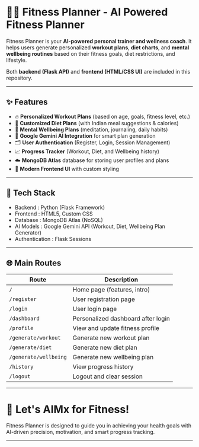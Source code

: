 # 🏋️‍♂️ Fitness Planner - AI Powered Fitness Planner

Fitness Planner is your **AI-powered personal trainer and wellness coach**. It helps users generate personalized **workout plans**, **diet charts**, and **mental wellbeing routines** based on their fitness goals, diet restrictions, and lifestyle.

Both **backend (Flask API)** and **frontend (HTML/CSS UI)** are included in this repository.

---

## ✨ Features

- 🔥 **Personalized Workout Plans** (based on age, goals, fitness level, etc.)
- 🥗 **Customized Diet Plans** (with Indian meal suggestions & calories)
- 🧠 **Mental Wellbeing Plans** (meditation, journaling, daily habits)
- 🤖 **Google Gemini AI Integration** for smart plan generation
- 🗂 **User Authentication** (Register, Login, Session Management)
- 📈 **Progress Tracker** (Workout, Diet, and Wellbeing history)
- ☁️ **MongoDB Atlas** database for storing user profiles and plans
- 🎨 **Modern Frontend UI** with custom styling

---

## 🧩 Tech Stack

- Backend : Python (Flask Framework) 
- Frontend : HTML5, Custom CSS
- Database : MongoDB Atlas (NoSQL)
- AI Models : Google Gemini API (Workout, Diet, Wellbeing Plan Generator)
- Authentication : Flask Sessions


---

## 🌐 Main Routes

| Route               | Description                          |
| ------------------- | ------------------------------------ |
| `/`                 | Home page (features, intro)          |
| `/register`         | User registration page               |
| `/login`            | User login page                      |
| `/dashboard`        | Personalized dashboard after login   |
| `/profile`          | View and update fitness profile      |
| `/generate/workout` | Generate new workout plan            |
| `/generate/diet`    | Generate new diet plan               |
| `/generate/wellbeing`| Generate new wellbeing plan          |
| `/history`          | View progress history                |
| `/logout`           | Logout and clear session             |

---

# 🚀 Let's AIMx for Fitness!

Fitness Planner is designed to guide you in achieving your health goals with AI-driven precision, motivation, and smart progress tracking.

---

